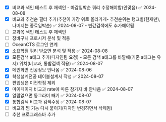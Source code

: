 

- [x] 비교과 색인 테스트 후 재색인 - 마감임박순 쿼리 수정해야함(안맞음) ✅ 2024-08-08
- [x] 비교과 추천순 필터 추가(추천이 가장 위로 올라가게- 추천순위는 랭크별(현재만), 나머지는 종료임박순) ✅ 2024-08-07
      - 빈값검색에도 추가해야됨
- [ ] 교과목 색인 테스트 후 재색인
- [ ] 장바구니 프로시저 분석 및 적용
- [ ] OceanCTS 로그인 연계
- [x] 소요학점 쿼리 받으면 분석 및 적용 ✅ 2024-08-08
- [x] 모든검색 a태그 추가(디자인팀 요청) - 모든 검색 a태그를 바깥에(기존 a태그는 유지) 위치(비교과, 통합검색 적용) ✅ 2024-08-07
- [x] 메인화면 전공정보 안나옴 ✅ 2024-08-06
- [x] 학생설계전공 테이블설계서 작성 ✅ 2024-08-07
- [ ] 편입생은 이전학점 제외
- [x] 마이페이지 비교과 rate에 따른 참가자 바 안나옴 ✅ 2024-08-07
- [x] 알람없으면 동그라미 빼기 ✅ 2024-08-07
- [x] 통합검색 비교과 검색수정 ✅ 2024-08-07
- [ ] 비교과 찜 기능 다시 붙이기(디자인 변경하면서 삭제됨)
- [ ] 추천 프로그래스바 추가